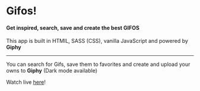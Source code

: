 # Gifos!

#### Get inspired, search, save and create the best GIFOS

This app is built in HTMlL, SASS (CSS), vanilla JavaScript and powered by **Giphy**

---

You can search for Gifs, save them to favorites and create and upload your owns to **Giphy** (Dark mode available)

Watch live [here](https://nicoreyh.github.io/Gifos)!
